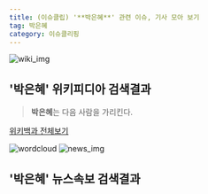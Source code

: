 ```yaml
---
title: (이슈클립) '**박은혜**' 관련 이슈, 기사 모아 보기
tag: 박은혜
category: 이슈클리핑
---
```

![wiki_img](https://user-images.githubusercontent.com/42597476/44503234-41136a80-a6d0-11e8-9071-6fc6418eafe4.png)
## **'**박은혜**'** 위키피디아 검색결과
>**박은혜**는 다음 사람을 가리킨다.

<a href="https://ko.wikipedia.org/wiki/박은혜" target="_blank">위키백과 전체보기</a>

![wordcloud](https://s3.ap-northeast-2.amazonaws.com/lyrics101-wordcloud/2018-09-14-1536929942.png)
![news_img](https://user-images.githubusercontent.com/42597476/44507050-1206f400-a6e4-11e8-8d98-7ffbfebb353f.png)
## **'**박은혜**'** 뉴스속보 검색결과

